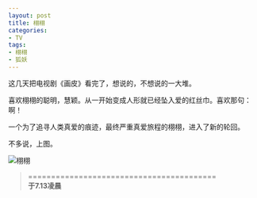 ```yaml
---
layout: post
title: 栩栩
categories:
- TV
tags:
- 栩栩
- 狐妖
---
```


这几天把电视剧《画皮》看完了，想说的，不想说的一大堆。

喜欢栩栩的聪明，慧颖。从一开始变成人形就已经坠入爱的红丝巾。喜欢那句：啊！

一个为了追寻人类真爱的痕迹，最终严重真爱旅程的栩栩，进入了新的轮回。

不多说，上图。

![栩栩](http://i.imgur.com/I59Hh.jpg)

> =========================================          
> __于7.13凌晨__     